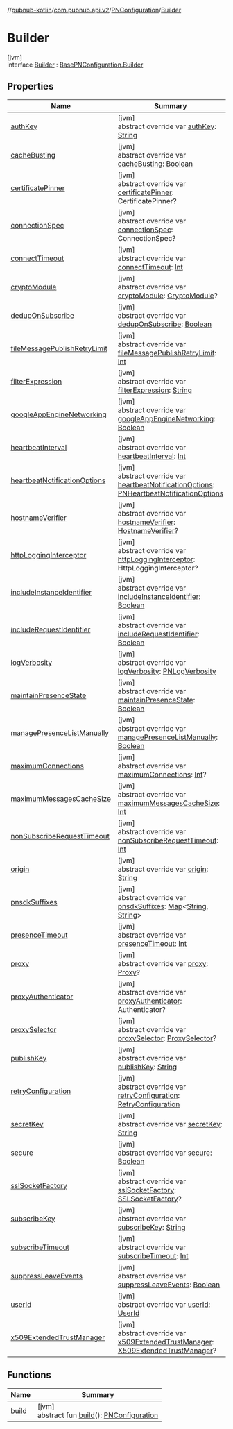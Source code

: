 //[pubnub-kotlin](../../../../index.md)/[com.pubnub.api.v2](../../index.md)/[PNConfiguration](../index.md)/[Builder](index.md)

# Builder

[jvm]\
interface [Builder](index.md) : [BasePNConfiguration.Builder](../../../../../pubnub-gson/com.pubnub.api.v2/-base-p-n-configuration/-builder/index.md)

## Properties

| Name | Summary |
|---|---|
| [authKey](auth-key.md) | [jvm]<br>abstract override var [authKey](auth-key.md): [String](https://kotlinlang.org/api/latest/jvm/stdlib/kotlin/-string/index.html) |
| [cacheBusting](cache-busting.md) | [jvm]<br>abstract override var [cacheBusting](cache-busting.md): [Boolean](https://kotlinlang.org/api/latest/jvm/stdlib/kotlin/-boolean/index.html) |
| [certificatePinner](certificate-pinner.md) | [jvm]<br>abstract override var [certificatePinner](certificate-pinner.md): CertificatePinner? |
| [connectionSpec](connection-spec.md) | [jvm]<br>abstract override var [connectionSpec](connection-spec.md): ConnectionSpec? |
| [connectTimeout](connect-timeout.md) | [jvm]<br>abstract override var [connectTimeout](connect-timeout.md): [Int](https://kotlinlang.org/api/latest/jvm/stdlib/kotlin/-int/index.html) |
| [cryptoModule](crypto-module.md) | [jvm]<br>abstract override var [cryptoModule](crypto-module.md): [CryptoModule](../../../../../pubnub-core/pubnub-core-api/pubnub-core-api/com.pubnub.api.crypto/-crypto-module/index.md)? |
| [dedupOnSubscribe](dedup-on-subscribe.md) | [jvm]<br>abstract override var [dedupOnSubscribe](dedup-on-subscribe.md): [Boolean](https://kotlinlang.org/api/latest/jvm/stdlib/kotlin/-boolean/index.html) |
| [fileMessagePublishRetryLimit](file-message-publish-retry-limit.md) | [jvm]<br>abstract override var [fileMessagePublishRetryLimit](file-message-publish-retry-limit.md): [Int](https://kotlinlang.org/api/latest/jvm/stdlib/kotlin/-int/index.html) |
| [filterExpression](filter-expression.md) | [jvm]<br>abstract override var [filterExpression](filter-expression.md): [String](https://kotlinlang.org/api/latest/jvm/stdlib/kotlin/-string/index.html) |
| [googleAppEngineNetworking](google-app-engine-networking.md) | [jvm]<br>abstract override var [googleAppEngineNetworking](google-app-engine-networking.md): [Boolean](https://kotlinlang.org/api/latest/jvm/stdlib/kotlin/-boolean/index.html) |
| [heartbeatInterval](heartbeat-interval.md) | [jvm]<br>abstract override var [heartbeatInterval](heartbeat-interval.md): [Int](https://kotlinlang.org/api/latest/jvm/stdlib/kotlin/-int/index.html) |
| [heartbeatNotificationOptions](heartbeat-notification-options.md) | [jvm]<br>abstract override var [heartbeatNotificationOptions](heartbeat-notification-options.md): [PNHeartbeatNotificationOptions](../../../../../pubnub-core/pubnub-core-api/pubnub-core-api/com.pubnub.api.enums/-p-n-heartbeat-notification-options/index.md) |
| [hostnameVerifier](hostname-verifier.md) | [jvm]<br>abstract override var [hostnameVerifier](hostname-verifier.md): [HostnameVerifier](https://docs.oracle.com/javase/8/docs/api/javax/net/ssl/HostnameVerifier.html)? |
| [httpLoggingInterceptor](http-logging-interceptor.md) | [jvm]<br>abstract override var [httpLoggingInterceptor](http-logging-interceptor.md): HttpLoggingInterceptor? |
| [includeInstanceIdentifier](include-instance-identifier.md) | [jvm]<br>abstract override var [includeInstanceIdentifier](include-instance-identifier.md): [Boolean](https://kotlinlang.org/api/latest/jvm/stdlib/kotlin/-boolean/index.html) |
| [includeRequestIdentifier](include-request-identifier.md) | [jvm]<br>abstract override var [includeRequestIdentifier](include-request-identifier.md): [Boolean](https://kotlinlang.org/api/latest/jvm/stdlib/kotlin/-boolean/index.html) |
| [logVerbosity](log-verbosity.md) | [jvm]<br>abstract override var [logVerbosity](log-verbosity.md): [PNLogVerbosity](../../../../../pubnub-core/pubnub-core-api/pubnub-core-api/com.pubnub.api.enums/-p-n-log-verbosity/index.md) |
| [maintainPresenceState](maintain-presence-state.md) | [jvm]<br>abstract override var [maintainPresenceState](maintain-presence-state.md): [Boolean](https://kotlinlang.org/api/latest/jvm/stdlib/kotlin/-boolean/index.html) |
| [managePresenceListManually](manage-presence-list-manually.md) | [jvm]<br>abstract override var [managePresenceListManually](manage-presence-list-manually.md): [Boolean](https://kotlinlang.org/api/latest/jvm/stdlib/kotlin/-boolean/index.html) |
| [maximumConnections](maximum-connections.md) | [jvm]<br>abstract override var [maximumConnections](maximum-connections.md): [Int](https://kotlinlang.org/api/latest/jvm/stdlib/kotlin/-int/index.html)? |
| [maximumMessagesCacheSize](maximum-messages-cache-size.md) | [jvm]<br>abstract override var [maximumMessagesCacheSize](maximum-messages-cache-size.md): [Int](https://kotlinlang.org/api/latest/jvm/stdlib/kotlin/-int/index.html) |
| [nonSubscribeRequestTimeout](non-subscribe-request-timeout.md) | [jvm]<br>abstract override var [nonSubscribeRequestTimeout](non-subscribe-request-timeout.md): [Int](https://kotlinlang.org/api/latest/jvm/stdlib/kotlin/-int/index.html) |
| [origin](origin.md) | [jvm]<br>abstract override var [origin](origin.md): [String](https://kotlinlang.org/api/latest/jvm/stdlib/kotlin/-string/index.html) |
| [pnsdkSuffixes](pnsdk-suffixes.md) | [jvm]<br>abstract override var [pnsdkSuffixes](pnsdk-suffixes.md): [Map](https://kotlinlang.org/api/latest/jvm/stdlib/kotlin.collections/-map/index.html)&lt;[String](https://kotlinlang.org/api/latest/jvm/stdlib/kotlin/-string/index.html), [String](https://kotlinlang.org/api/latest/jvm/stdlib/kotlin/-string/index.html)&gt; |
| [presenceTimeout](presence-timeout.md) | [jvm]<br>abstract override var [presenceTimeout](presence-timeout.md): [Int](https://kotlinlang.org/api/latest/jvm/stdlib/kotlin/-int/index.html) |
| [proxy](proxy.md) | [jvm]<br>abstract override var [proxy](proxy.md): [Proxy](https://docs.oracle.com/javase/8/docs/api/java/net/Proxy.html)? |
| [proxyAuthenticator](proxy-authenticator.md) | [jvm]<br>abstract override var [proxyAuthenticator](proxy-authenticator.md): Authenticator? |
| [proxySelector](proxy-selector.md) | [jvm]<br>abstract override var [proxySelector](proxy-selector.md): [ProxySelector](https://docs.oracle.com/javase/8/docs/api/java/net/ProxySelector.html)? |
| [publishKey](publish-key.md) | [jvm]<br>abstract override var [publishKey](publish-key.md): [String](https://kotlinlang.org/api/latest/jvm/stdlib/kotlin/-string/index.html) |
| [retryConfiguration](retry-configuration.md) | [jvm]<br>abstract override var [retryConfiguration](retry-configuration.md): [RetryConfiguration](../../../../../pubnub-core/pubnub-core-api/pubnub-core-api/com.pubnub.api.retry/-retry-configuration/index.md) |
| [secretKey](secret-key.md) | [jvm]<br>abstract override var [secretKey](secret-key.md): [String](https://kotlinlang.org/api/latest/jvm/stdlib/kotlin/-string/index.html) |
| [secure](secure.md) | [jvm]<br>abstract override var [secure](secure.md): [Boolean](https://kotlinlang.org/api/latest/jvm/stdlib/kotlin/-boolean/index.html) |
| [sslSocketFactory](ssl-socket-factory.md) | [jvm]<br>abstract override var [sslSocketFactory](ssl-socket-factory.md): [SSLSocketFactory](https://docs.oracle.com/javase/8/docs/api/javax/net/ssl/SSLSocketFactory.html)? |
| [subscribeKey](subscribe-key.md) | [jvm]<br>abstract override var [subscribeKey](subscribe-key.md): [String](https://kotlinlang.org/api/latest/jvm/stdlib/kotlin/-string/index.html) |
| [subscribeTimeout](subscribe-timeout.md) | [jvm]<br>abstract override var [subscribeTimeout](subscribe-timeout.md): [Int](https://kotlinlang.org/api/latest/jvm/stdlib/kotlin/-int/index.html) |
| [suppressLeaveEvents](suppress-leave-events.md) | [jvm]<br>abstract override var [suppressLeaveEvents](suppress-leave-events.md): [Boolean](https://kotlinlang.org/api/latest/jvm/stdlib/kotlin/-boolean/index.html) |
| [userId](user-id.md) | [jvm]<br>abstract override var [userId](user-id.md): [UserId](../../../../../pubnub-gson/com.pubnub.api/-user-id/index.md) |
| [x509ExtendedTrustManager](x509-extended-trust-manager.md) | [jvm]<br>abstract override var [x509ExtendedTrustManager](x509-extended-trust-manager.md): [X509ExtendedTrustManager](https://docs.oracle.com/javase/8/docs/api/javax/net/ssl/X509ExtendedTrustManager.html)? |

## Functions

| Name | Summary |
|---|---|
| [build](build.md) | [jvm]<br>abstract fun [build](build.md)(): [PNConfiguration](../index.md) |
